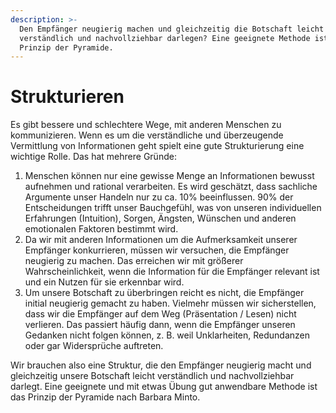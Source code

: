 ```yaml
---
description: >-
  Den Empfänger neugierig machen und gleichzeitig die Botschaft leicht
  verständlich und nachvollziehbar darlegen? Eine geeignete Methode ist das
  Prinzip der Pyramide.
---
```


# Strukturieren

Es gibt bessere und schlechtere Wege, mit anderen Menschen zu kommunizieren. Wenn es um die verständliche und überzeugende Vermittlung von Informationen geht spielt eine gute Strukturierung eine wichtige Rolle. Das hat mehrere Gründe:

1. Menschen können nur eine gewisse Menge an Informationen bewusst aufnehmen und rational verarbeiten. Es wird geschätzt, dass sachliche Argumente unser Handeln nur zu ca. 10% beeinflussen. 90% der Entscheidungen trifft unser Bauchgefühl, was von unseren individuellen Erfahrungen \(Intuition\), Sorgen, Ängsten, Wünschen und anderen emotionalen Faktoren bestimmt wird. 
2. Da wir mit anderen Informationen um die Aufmerksamkeit unserer Empfänger konkurrieren, müssen wir versuchen, die Empfänger neugierig zu machen. Das erreichen wir mit größerer Wahrscheinlichkeit, wenn die Information für die Empfänger relevant ist und ein Nutzen für sie erkennbar wird. 
3. Um unsere Botschaft zu überbringen reicht es nicht, die Empfänger initial neugierig gemacht zu haben. Vielmehr müssen wir sicherstellen, dass wir die Empfänger auf dem Weg \(Präsentation / Lesen\) nicht verlieren. Das passiert häufig dann, wenn die Empfänger unseren Gedanken nicht folgen können, z. B. weil Unklarheiten, Redundanzen oder gar Widersprüche auftreten.

Wir brauchen also eine Struktur, die den Empfänger neugierig macht und gleichzeitig unsere Botschaft leicht verständlich und nachvollziehbar darlegt. Eine geeignete und mit etwas Übung gut anwendbare Methode ist das Prinzip der Pyramide nach Barbara Minto.







